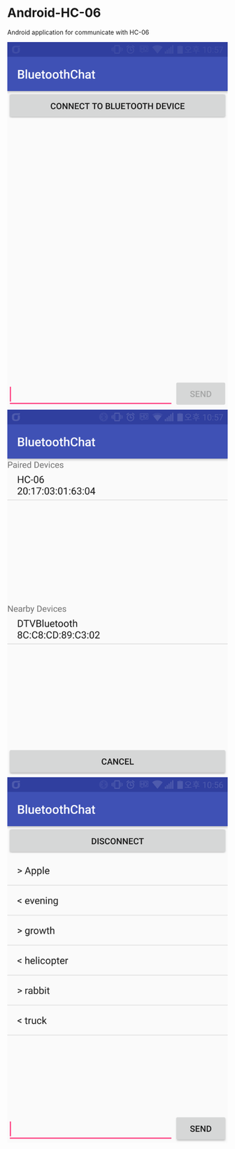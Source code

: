 # Android-HC-06
Android application for communicate with HC-06

![capture 1](/Capture/1.png) </br>
![capture 2](/Capture/2.png) </br>
![capture 3](/Capture/3.png) </br>
